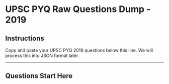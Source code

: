 # UPSC PYQ Raw Questions Dump - 2019

## Instructions
Copy and paste your UPSC PYQ 2019 questions below this line. We will process this into JSON format later.

---

## Questions Start Here 